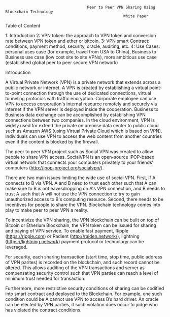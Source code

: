 
                                        Peer to Peer VPN Sharing Using Blockchain Technology
                                                        White Paper
                                         
Table of Content

1: Introduction
2: VPN token: the approach to VPN token and conversion rate between VPN token and ether or bitcoin.
3: VPN smart Contract: conditions, payment method, security, oracle, auditing, etc.
4: Use Cases: personal uses case (for example, travel from USA to China), Business to Business use case (low cost site to site VPNs), more ambitious use case (established global peer to peer secure VPN network)


 Introduction

A Virtual Private Network (VPN) is a private network that extends across a public network or internet. A VPN is created by establishing a virtual point-to-point connection through the use of dedicated connections, virtual tunneling protocols with traffic encryption. Corporate employee can use VPN to access corporation's internal resource remotely and securely via internet if the VPN server is deployed inside the cooperation. Business to Business data exchange can be accomplished by establishing VPN connections between two companies. In the cloud environment, VPN is widely used for extend the private on premise data center to public cloud such as Amazon AWS (using Virtual Private Cloud which is based on VPN). Individuals can use VPN to access the web content from another countries even if the content is blocked by the firewall.

The peer to peer VPN project such as Social VPN was created to allow people to share VPN access. SocialVPN is an open-source IPOP-based virtual network that connects your computers privately to your friends’ computers (http://ipop-project.org/socialvpn/). 

There are two main issues limiting the wide use of social VPN. First, if A connects to B via VPN. A and B need to trust each other such that A can make sure to B is not eavesdropping on A's VPN connection, and B needs to trust A such that A will not use the VPN connection to try to gain unauthorized access to B's computing resource. Second, there needs to be incentives for people to share the VPN. Blockchain technology comes into play to make peer to peer VPN a reality.

To incentivize the VPN sharing, the VPN blockchain can be built on top of Bitcoin or Etherium Blockchain, the VPN token can be issued for sharing and paying of VPN service. To enable fast payment, Ripple (https://ripple.com) or Radient (http://raiden.network/), lightning (https://lightning.network) payment protocol or technology can be leveraged. 

For security, each sharing transaction (start time, stop time, public address of VPN parites) is recorded on the blockchain, and such record cannot be altered. This allows auditing of the VPN transactions and server as compensating security control such that VPN parties can reach a level of minimum trust needed for transaction. 

Furthermore, more restrictive security conditions of sharing can be codified into smart contract and deployed to the Blockchain. For example, one such condition could be A cannot use VPN to access B’s hard driver. An oracle can be elected by VPN parties, if such violation does occur to judge who has violated the contract conditions.  



 

